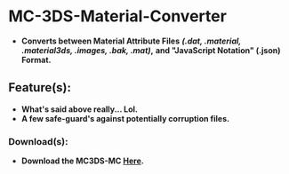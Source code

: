 # MC-3DS-Material-Converter
- **Converts between Material Attribute Files** ***(.dat, .material, .material3ds, .images, .bak, .mat)*,** **and "JavaScript Notation" (.json) Format.**

## Feature(s):
- **What's said above really... Lol.**
- **A few safe-guard's against potentially corruption files.**

### Download(s):
- **Download the MC3DS-MC [Here]().**
